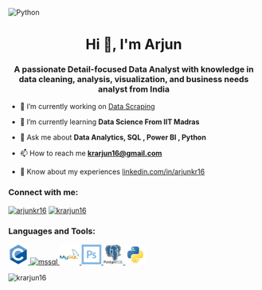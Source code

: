 
![Python](https://user-images.githubusercontent.com/86010488/130737501-0d83852e-65db-4f73-9457-03d264333014.jpg)
<h1 align="center">Hi 👋, I'm Arjun</h1>
<h3 align="center">A passionate Detail-focused Data Analyst with knowledge in data cleaning, analysis, visualization, and business needs analyst from India</h3>


- 🔭 I’m currently working on [Data Scraping](https://github.com/krarjun16)

- 🌱 I’m currently learning **Data Science From IIT Madras**

- 💬 Ask me about **Data Analytics, SQL , Power BI , Python**

- 📫 How to reach me **krarjun16@gmail.com**

- 📄 Know about my experiences [linkedin.com/in/arjunkr16](linkedin.com/in/arjunkr16)

<h3 align="left">Connect with me:</h3>
<p align="left">
<a href="https://linkedin.com/in/arjunkr16" target="blank"><img align="center" src="https://raw.githubusercontent.com/rahuldkjain/github-profile-readme-generator/master/src/images/icons/Social/linked-in-alt.svg" alt="arjunkr16" height="30" width="40" /></a>
<a href="https://www.hackerrank.com/krarjun16" target="blank"><img align="center" src="https://raw.githubusercontent.com/rahuldkjain/github-profile-readme-generator/master/src/images/icons/Social/hackerrank.svg" alt="krarjun16" height="30" width="40" /></a>
</p>

<h3 align="left">Languages and Tools:</h3>
<p align="left"> <a href="https://www.cprogramming.com/" target="_blank"> <img src="https://raw.githubusercontent.com/devicons/devicon/master/icons/c/c-original.svg" alt="c" width="40" height="40"/> </a> <a href="https://www.microsoft.com/en-us/sql-server" target="_blank"> <img src="https://www.svgrepo.com/show/303229/microsoft-sql-server-logo.svg" alt="mssql" width="40" height="40"/> </a> <a href="https://www.mysql.com/" target="_blank"> <img src="https://raw.githubusercontent.com/devicons/devicon/master/icons/mysql/mysql-original-wordmark.svg" alt="mysql" width="40" height="40"/> </a> <a href="https://www.photoshop.com/en" target="_blank"> <img src="https://raw.githubusercontent.com/devicons/devicon/master/icons/photoshop/photoshop-line.svg" alt="photoshop" width="40" height="40"/> </a> <a href="https://www.postgresql.org" target="_blank"> <img src="https://raw.githubusercontent.com/devicons/devicon/master/icons/postgresql/postgresql-original-wordmark.svg" alt="postgresql" width="40" height="40"/> </a> <a href="https://www.python.org" target="_blank"> <img src="https://raw.githubusercontent.com/devicons/devicon/master/icons/python/python-original.svg" alt="python" width="40" height="40"/> </a> </p>

<p><img align="center" src="https://github-readme-stats.vercel.app/api/top-langs?username=krarjun16&show_icons=true&locale=en&layout=compact" alt="krarjun16" /></p>

